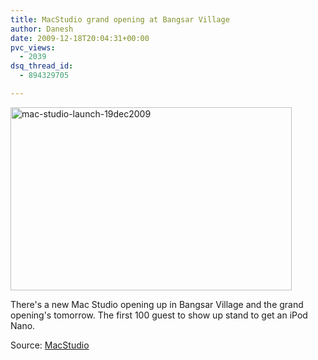 ```yaml
---
title: MacStudio grand opening at Bangsar Village
author: Danesh
date: 2009-12-18T20:04:31+00:00
pvc_views:
  - 2039
dsq_thread_id:
  - 894329705

---
```

[<img loading="lazy" class="alignnone size-medium wp-image-1907" title="mac-studio-launch-19dec2009" src="/wp-content/uploads/2009/12/mac-studio-launch-19dec2009-450x293.png" alt="mac-studio-launch-19dec2009" width="450" height="293" srcset="/wp-content/uploads/2009/12/mac-studio-launch-19dec2009-450x293.png 450w, /wp-content/uploads/2009/12/mac-studio-launch-19dec2009-1024x667.png 1024w, /wp-content/uploads/2009/12/mac-studio-launch-19dec2009.png 1030w" sizes="(max-width: 450px) 100vw, 450px" />][1]

There's a new Mac Studio opening up in Bangsar Village and the grand opening's tomorrow. The first 100 guest to show up stand to get an iPod Nano.

Source: [MacStudio][1]

 [1]: http://www.discoveryweek.com.my/macstudio/